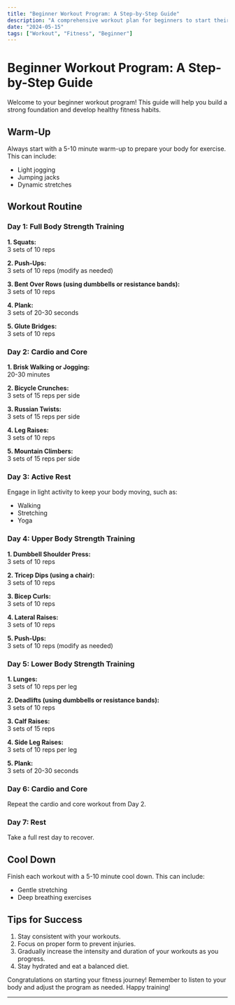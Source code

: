 ```yaml
---
title: "Beginner Workout Program: A Step-by-Step Guide"
description: "A comprehensive workout plan for beginners to start their fitness journey."
date: "2024-05-15"
tags: ["Workout", "Fitness", "Beginner"]
---
```


# Beginner Workout Program: A Step-by-Step Guide

Welcome to your beginner workout program! This guide will help you build a strong foundation and develop healthy fitness habits.

## Warm-Up

Always start with a 5-10 minute warm-up to prepare your body for exercise. This can include:

- Light jogging
- Jumping jacks
- Dynamic stretches

## Workout Routine

### Day 1: Full Body Strength Training

**1. Squats:**  
3 sets of 10 reps

**2. Push-Ups:**  
3 sets of 10 reps (modify as needed)

**3. Bent Over Rows (using dumbbells or resistance bands):**  
3 sets of 10 reps

**4. Plank:**  
3 sets of 20-30 seconds

**5. Glute Bridges:**  
3 sets of 10 reps

### Day 2: Cardio and Core

**1. Brisk Walking or Jogging:**  
20-30 minutes

**2. Bicycle Crunches:**  
3 sets of 15 reps per side

**3. Russian Twists:**  
3 sets of 15 reps per side

**4. Leg Raises:**  
3 sets of 10 reps

**5. Mountain Climbers:**  
3 sets of 15 reps per side

### Day 3: Active Rest

Engage in light activity to keep your body moving, such as:

- Walking
- Stretching
- Yoga

### Day 4: Upper Body Strength Training

**1. Dumbbell Shoulder Press:**  
3 sets of 10 reps

**2. Tricep Dips (using a chair):**  
3 sets of 10 reps

**3. Bicep Curls:**  
3 sets of 10 reps

**4. Lateral Raises:**  
3 sets of 10 reps

**5. Push-Ups:**  
3 sets of 10 reps (modify as needed)

### Day 5: Lower Body Strength Training

**1. Lunges:**  
3 sets of 10 reps per leg

**2. Deadlifts (using dumbbells or resistance bands):**  
3 sets of 10 reps

**3. Calf Raises:**  
3 sets of 15 reps

**4. Side Leg Raises:**  
3 sets of 10 reps per leg

**5. Plank:**  
3 sets of 20-30 seconds

### Day 6: Cardio and Core

Repeat the cardio and core workout from Day 2.

### Day 7: Rest

Take a full rest day to recover.

## Cool Down

Finish each workout with a 5-10 minute cool down. This can include:

- Gentle stretching
- Deep breathing exercises

## Tips for Success

1. Stay consistent with your workouts.
2. Focus on proper form to prevent injuries.
3. Gradually increase the intensity and duration of your workouts as you progress.
4. Stay hydrated and eat a balanced diet.

Congratulations on starting your fitness journey! Remember to listen to your body and adjust the program as needed. Happy training!

---
